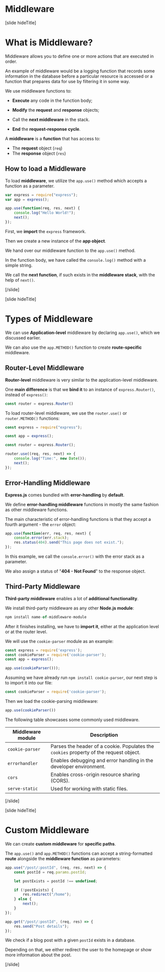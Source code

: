 # Middleware

[slide hideTitle]

# What is Middleware?

Middleware allows you to define one or more actions that are executed in order. 

An example of middleware would be a logging function that records some information in the database before a particular resource is accessed or a function that prepares data for use by filtering it in some way.

We use middleware functions to:

- **Execute** any code in the function body;
- **Modify** the **request** and **response** objects;

- Call the **next middleware** in the stack.

- **End** the **request-response cycle**.


A **middleware** is a **function** that has access to:

- The **request** object (`req`)
- The **response** object (`res`)


## How to load a Middleware

To load **middleware**, we utilize the `app.use()` method which accepts a function as a parameter.


```js
var express = require("express");
var app = express();

app.use(function(req, res, next) {
    console.log("Hello World!");
    next();
});
```

First, we **import** the `express` framework.

Then we create a new instance of the **app object**.

We hand over our middleware function to the `app.use()` method.

In the function body, we have called the `console.log()` method with a simple string.

We call the **next function**, if such exists in the **middleware stack**, with the help of `next()`.


[/slide]

[slide hideTitle]

# Types of Middleware

We can use **Application-level** middleware by declaring `app.use()`, which we discussed earlier.

We can also use the `app.METHOD()` function to create **route-specific** middleware.

## Router-Level Middleware

**Router-level** middleware is very similar to the application-level middleware.

One **main difference** is that we **bind it** to an instance of `express.Router()`, instead of `express()`:

```js
const router = express.Router()
```

To load router-level middleware, we use the `router.use()` or `router.METHOD()` functions:

```js
const express = require("express");

const app = express();

const router = express.Router();

router.use((req, res, next) => {
    console.log("Time:", new Date());
    next();
});
```

## Error-Handling Middleware

**Express.js** comes bundled with **error-handling** by **default**.

We define **error-handling middleware** functions in mostly the same fashion as other middleware functions.

The main characteristic of error-handling functions is that they accept a fourth argument \- the `error` object:

```js
app.use(function(err, req, res, next) {
    console.error(err.stack);
    res.status(404).send("This page does not exist.");
});
```

In this example, we call the `console.error()` with the error stack as a parameter.

We also assign a status of "**404 - Not Found**" to the response object.

## Third-Party Middleware

**Third-party middleware** enables a lot of **additional functionality**.

We install third-party middleware as any other **Node.js module**:

```js
npm install name-of-middleware-module
```

After it finishes installing, we have to **import it**, either at the application level or at the router level.

We will use the `cookie-parser` module as an example:

```js
const express = require('express');
const cookieParser = require('cookie-parser');
const app = express();

app.use(cookieParser()));
```

Assuming we have already run `npm install cookie-parser`, our next step is to import it into our file:

```js
const cookieParser = require('cookie-parser');
```

Then we load the cookie-parsing middleware:
```js
app.use(cookieParser())
```

The following table showcases some commonly used middleware.

| **Middleware module** | **Description** |
| --- | --- |
| `cookie-parser`       | Parses the header of a cookie. Populates the `cookies` property of the request object. |
| `errorhandler`        | Enables debugging and error handling in the developer environment. |
| `cors`                | Enables cross-origin resource sharing (CORS). |
| `serve-static`        | Used for working with static files. |

[/slide]

[slide hideTitle]

# Custom Middleware

We can create **custom middleware** for **specific paths**.

The `app.use()` and `app.METHOD()` functions can accept a string-formatted **route** alongside the **middleware function** as parameters:

```js
app.use("/post/:postId", (req, res, next) => {
    const postId = req.params.postId;

    let postExists = postId !== undefined;

    if (!postExists) {
        res.redirect("/home");
    } else {
        next();
    }
});

app.get("/post/:postId", (req, res) => {
    res.send("Post details");
});
```

We check if a blog post with a given `postId` exists in a database.

Depending on that, we either redirect the user to the homepage or show more information about the post.

[/slide]

